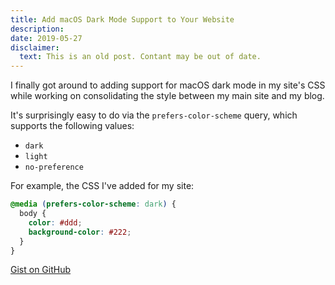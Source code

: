 ```yaml
---
title: Add macOS Dark Mode Support to Your Website
description:
date: 2019-05-27
disclaimer:
  text: This is an old post. Contant may be out of date.
---
```


I finally got around to adding support for macOS dark mode in my site's CSS while working on consolidating the style between my main site and my blog.

It's surprisingly easy to do via the `prefers-color-scheme` query, which supports the following values:

- `dark`
- `light`
- `no-preference`

For example, the CSS I've added for my site:

```css
@media (prefers-color-scheme: dark) {
  body {
    color: #ddd;
    background-color: #222;
  }
}
```

[Gist on GitHub](https://gist.github.com/lucascantor/6560b43b6f3da94eb75319040c032132)
